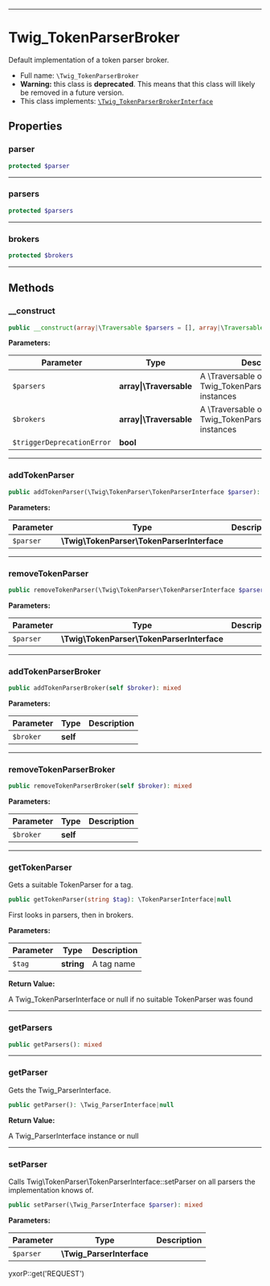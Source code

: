 ***

# Twig_TokenParserBroker

Default implementation of a token parser broker.

* Full name: `\Twig_TokenParserBroker`
* **Warning:** this class is **deprecated**. This means that this class will likely be removed in a future version.
* This class implements:
  [`\Twig_TokenParserBrokerInterface`](./Twig_TokenParserBrokerInterface.md)

## Properties

### parser

```php
protected $parser
```

***

### parsers

```php
protected $parsers
```

***

### brokers

```php
protected $brokers
```

***

## Methods

### __construct

```php
public __construct(array|\Traversable $parsers = [], array|\Traversable $brokers = [], bool $triggerDeprecationError = true): mixed
```

**Parameters:**

| Parameter | Type | Description |
|-----------|------|-------------|
| `$parsers` | **array&#124;\Traversable** | A \Traversable of Twig_TokenParserInterface instances |
| `$brokers` | **array&#124;\Traversable** | A \Traversable of Twig_TokenParserBrokerInterface instances |
| `$triggerDeprecationError` | **bool** |  |

***

### addTokenParser

```php
public addTokenParser(\Twig\TokenParser\TokenParserInterface $parser): mixed
```

**Parameters:**

| Parameter | Type | Description |
|-----------|------|-------------|
| `$parser` | **\Twig\TokenParser\TokenParserInterface** |  |

***

### removeTokenParser

```php
public removeTokenParser(\Twig\TokenParser\TokenParserInterface $parser): mixed
```

**Parameters:**

| Parameter | Type | Description |
|-----------|------|-------------|
| `$parser` | **\Twig\TokenParser\TokenParserInterface** |  |

***

### addTokenParserBroker

```php
public addTokenParserBroker(self $broker): mixed
```

**Parameters:**

| Parameter | Type | Description |
|-----------|------|-------------|
| `$broker` | **self** |  |

***

### removeTokenParserBroker

```php
public removeTokenParserBroker(self $broker): mixed
```

**Parameters:**

| Parameter | Type | Description |
|-----------|------|-------------|
| `$broker` | **self** |  |

***

### getTokenParser

Gets a suitable TokenParser for a tag.

```php
public getTokenParser(string $tag): \TokenParserInterface|null
```

First looks in parsers, then in brokers.

**Parameters:**

| Parameter | Type | Description |
|-----------|------|-------------|
| `$tag` | **string** | A tag name |

**Return Value:**

A Twig_TokenParserInterface or null if no suitable TokenParser was found



***

### getParsers

```php
public getParsers(): mixed
```

***

### getParser

Gets the Twig_ParserInterface.

```php
public getParser(): \Twig_ParserInterface|null
```

**Return Value:**

A Twig_ParserInterface instance or null



***

### setParser

Calls Twig\TokenParser\TokenParserInterface::setParser on all parsers the implementation knows of.

```php
public setParser(\Twig_ParserInterface $parser): mixed
```

**Parameters:**

| Parameter | Type | Description |
|-----------|------|-------------|
| `$parser` | **\Twig_ParserInterface** |  |

yxorP::get('REQUEST')

